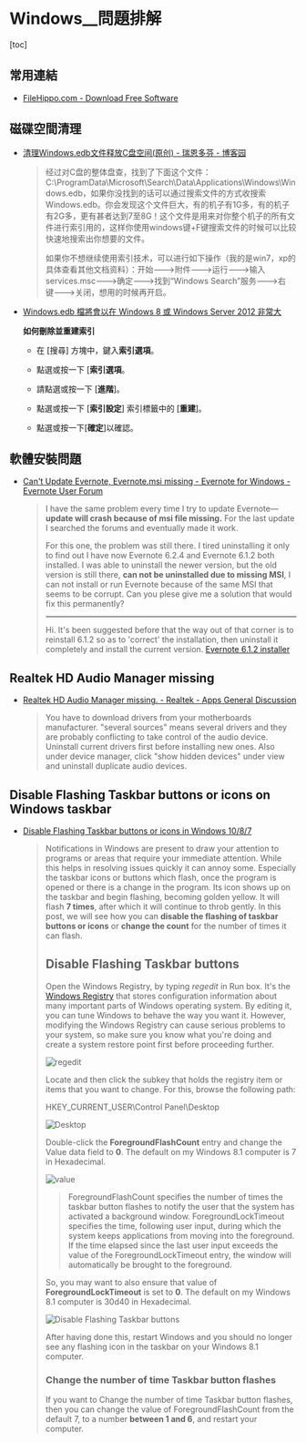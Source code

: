 # Windows__問題排解

[toc]
<!-- toc --> 

## 常用連結

- [FileHippo.com - Download Free Software](https://filehippo.com/zh/)

## 磁碟空間清理

- [清理Windows.edb文件释放C盘空间(原创) - 瑞恩多芬 - 博客园](https://www.cnblogs.com/bison1989/archive/2011/11/09/2243703.html)

    > 经过对C盘的整体盘查，找到了下面这个文件：C:\\ProgramData\\Microsoft\\Search\\Data\\Applications\\Windows\\Windows.edb，如果你没找到的话可以通过搜索文件的方式收搜索Windows.edb。你会发现这个文件巨大，有的机子有1G多，有的机子有2G多，更有甚者达到7至8G！这个文件是用来对你整个机子的所有文件进行索引用的，这样你使用windows键+F键搜索文件的时候可以比较快速地搜索出你想要的文件。
    > 
    > 如果你不想继续使用索引技术，可以进行如下操作（我的是win7，xp的具体查看其他文档资料）：开始--->附件--->运行--->输入services.msc--->确定--->找到“Windows Search”服务--->右键--->关闭，想用的时候再开启。

- [Windows.edb 檔將會以在 Windows 8 或 Windows Server 2012 非常大](https://support.microsoft.com/zh-tw/help/2838018/the-windows-edb-file-grows-very-large-in-windows-8-or-windows-server-2)

    __如何刪除並重建索引__

    -   在 \[搜尋\] 方塊中，鍵入**索引選項**。  

    -   點選或按一下 \[**索引選項**。
    -   請點選或按一下 \[**進階**\]。
    -   點選或按一下 \[**索引設定**\] 索引標籤中的 \[**重建**\]。
    -   點選或按一下\[**確定**\]以確認。

## 軟體安裝問題

- [Can't Update Evernote, Evernote.msi missing - Evernote for Windows - Evernote User Forum](https://discussion.evernote.com/topic/100267-cant-update-evernote-evernotemsi-missing/)

    >  I have the same problem every time I try to update Evernote—**update will crash because of msi file missing.** For the last update I searched the forums and eventually made it work.
    > 
    > For this one, the problem was still there. I tired uninstalling it only to find out I have now Evernote 6.2.4 and Evernote 6.1.2 both installed. I was able to uninstall the newer version, but the old version is still there, **can not be uninstalled due to missing MSI**, I can not install or run Evernote because of the same MSI that seems to be corrupt. Can you plese give me a solution that would fix this permanently? 
    > 
    > ---
    > Hi. It's been suggested before that the way out of that corner is to reinstall 6.1.2 so as to 'correct' the installation,  then uninstall it completely and install the current version.  [Evernote 6.1.2 installer](http://filehippo.com/download_evernote/68286/)
    > 

## Realtek HD Audio Manager missing

- [Realtek HD Audio Manager missing. - Realtek - Apps General Discussion](http://www.tomsguide.com/answers/id-3486617/realtek-audio-manager-missing.html)

    > You have to download drivers from your motherboards manufacturer. "several sources" means several drivers and they are probably conflicting to take control of the audio device. Uninstall current drivers first before installing new ones. Also under device manager, click "show hidden devices" under view and uninstall duplicate audio devices.

## Disable Flashing Taskbar buttons or icons on Windows taskbar

- [Disable Flashing Taskbar buttons or icons in Windows 10/8/7](https://www.thewindowsclub.com/disable-flashing-taskbar-buttons-windows)

    > Notifications in Windows are present to draw your attention to programs or areas that require your immediate attention. While this helps in resolving issues quickly it can annoy some. Especially the taskbar icons or buttons which flash, once the program is opened or there is a change in the program. Its icon shows up on the taskbar and begin flashing, becoming golden yellow. It will flash **7 times**, after which it will continue to throb gently. In this post, we will see how you can **disable the flashing of taskbar buttons or icons** or **change the count** for the number of times it can flash.
    > 
    > Disable Flashing Taskbar buttons
    > --------------------------------
    > 
    > Open the Windows Registry, by typing *regedit* in Run box. It's the [Windows Registry](https://www.thewindowsclub.com/windows-registry-basics) that stores configuration information about many important parts of Windows operating system. By editing it, you can tune Windows to behave the way you want it. However, modifying the Windows Registry can cause serious problems to your system, so make sure you know what you're doing and create a system restore point first before proceeding further.
    > 
    > ![regedit](https://thewindowsclub-thewindowsclubco.netdna-ssl.com/wp-content/uploads/2015/06/regedit1.png)
    > 
    > Locate and then click the subkey that holds the registry item or items that you want to change. For this, browse the following path:
    > 
    > HKEY_CURRENT_USER\Control Panel\Desktop
    > 
    > ![Desktop](https://thewindowsclub-thewindowsclubco.netdna-ssl.com/wp-content/uploads/2015/06/Desktop-600x344.png)
    > 
    > Double-click the **ForegroundFlashCount** entry and change the Value data field to **0**. The default on my Windows 8.1 computer is 7 in Hexadecimal.
    > 
    > ![value](https://thewindowsclub-thewindowsclubco.netdna-ssl.com/wp-content/uploads/2015/06/value.png)
    > 
    > > ForegroundFlashCount specifies the number of times the taskbar button flashes to notify the user that the system has activated a background window. ForegroundLockTimeout specifies the time, following user input, during which the system keeps applications from moving into the foreground. If the time elapsed since the last user input exceeds the value of the ForegroundLockTimeout entry, the window will automatically be brought to the foreground.
    > 
    > So, you may want to also ensure that value of **ForegroundLockTimeout** is set to **0**. The default on my Windows 8.1 computer is 30d40 in Hexadecimal.
    > 
    > ![Disable Flashing Taskbar buttons](https://thewindowsclub-thewindowsclubco.netdna-ssl.com/wp-content/uploads/2015/06/foreground-flashcount1-600x326.png "Disable Flashing Taskbar buttons")
    > 
    > After having done this, restart Windows and you should no longer see any flashing icon in the taskbar on your Windows 8.1 computer.
    > 
    > ### Change the number of time Taskbar button flashes
    > 
    > If you want to Change the number of time Taskbar button flashes, then you can change the value of ForegroundFlashCount from the default 7, to a number **between 1 and 6**, and restart your computer.
    > 

